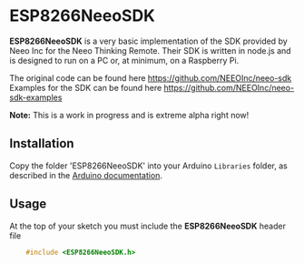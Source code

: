 # ESP8266NeeoSDK
**ESP8266NeeoSDK** is a very basic implementation of the SDK provided by Neeo Inc for the Neeo Thinking Remote.   Their SDK is written in node.js and is designed to run on a PC or, at minimum, on a Raspberry Pi.

The original code can be found here https://github.com/NEEOInc/neeo-sdk
Examples for the SDK can be found here https://github.com/NEEOInc/neeo-sdk-examples

**Note:** This is a work in progress and is extreme alpha right now!

## Installation
Copy the folder 'ESP8266NeeoSDK' into your Arduino `Libraries` folder, as described in the [Arduino documentation](<http://arduino.cc/en/Guide/Libraries>).

## Usage 

At the top of your sketch you must include the **ESP8266NeeoSDK** header file

```C
    #include <ESP8266NeeoSDK.h>
```


